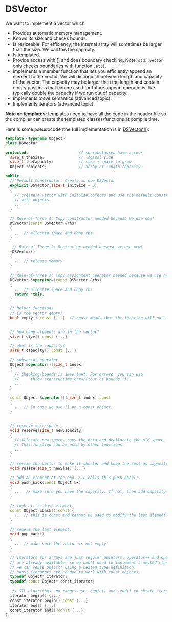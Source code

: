 # DSVector

We want to implement a vector which

* Provides automatic memory management.
* Knows its size and checks bounds.
* Is resizeable. For efficiency, the internal array will sometimes be
   larger than the size. We call this the capacity. 
* Is templated.
* Provide access with \[\] and does boundary checking. Note: `std::vector` only checks boundaries
    with function `.at()`.
* Implements a member function that lets you efficiently append an element 
  to the vector. We will distinguish between length and capacity of the vector. The capacity may be larger then the length and contain empty positions that can be used for future append operations.
  We typically double the capacity if we run out of capacity. 
* Implements move semantics (advanced topic).
* Implements iterators (advanced topic).

__Note on templates:__ templates need to have all the code in the header
  file so the compiler can create the templated classes/functions at compile time.


Here is some pseudocode (the full implementation is in [DSVector.h](DSVector.h)):

```cpp
template <typename Object>
class DSVector

protected:                      // so subclasses have access
  size_t theSize;               // logical size
  size_t theCapacity;           // size + space to grow
  Object *objects;              // array of length capacity

public:
  // Default Constructor: Create an new DSVector
  explicit DSVector(size_t initSize = 0)
  {
    // create a vector with initSize objects and use the default constructor to fill it
    // with objects.
    ...
  }

  // Rule-of-Three 1: Copy constructor needed because we use new!
  DSVector(const DSVector &rhs)
  {
    ... // allocate space and copy rhs
  }

   // Rule-of-Three 2: Destructor needed because we use new!
  ~DSVector()
  {
    ... // release memory
  }

  // Rule-of-Three 3: Copy assignment operator needed because we use new!
  DSVector &operator=(const DSVector &rhs)
  {
    ... // allocate space and copy rhs
    return *this;
  }

  // helper functions
  // is the vector empty?
  bool empty() const {...}  // const means that the function will not modify the object
 

  // how many elements are in the vector?
  size_t size() const {...}

  // what is the capacity?
  size_t capacity() const {...}

  // subscript operator
  Object &operator[](size_t index)
  {
    // Checking bounds is important. For errors, you can use 
    //     throw std::runtime_error("out of bounds!");
    ...
  }

  const Object &operator[](size_t index) const
  {
    ... // In case we use [] on a const object.
  }


  // reserve more space
  void reserve(size_t newCapacity)
  {
    // Allocate new space, copy the data and deallocate the old space.
    // This function can be used by other functions.
    ...
  }

  // resize the vector to make it shorter and keep the rest as capacity
  void resize(size_t newSize) {...}

  // add an element at the end. STL calls this push_back().
  void push_back(const Object &x)
  {
    ...  // make sure you have the capacity. If not, then add capacity.
  }

  // look at the last element.
  const Object &back() const {
    ... // this is const and cannot be used to modify the last element!
  }

  // remove the last element.
  void pop_back()
  {
    ... // make sure the vector is not empty!
  }

  // Iterators for arrays are just regular pointers. operator++ and operator--
  // are already available, so we don't need to implement a nested class iterator.
  // We can reuse Object* using a nested type definition. 
  // const iterators are needed to work with const objects.
  typedef Object* iterator;
  typedef const Object* const_iterator;
  
   // STL algorithms and ranges use .begin() and .end() to obtain iterators.
  iterator begin() {...}
  const_iterator begin() const {...}
  iterator end() {...}
  const_iterator end() const {...}
};
```
